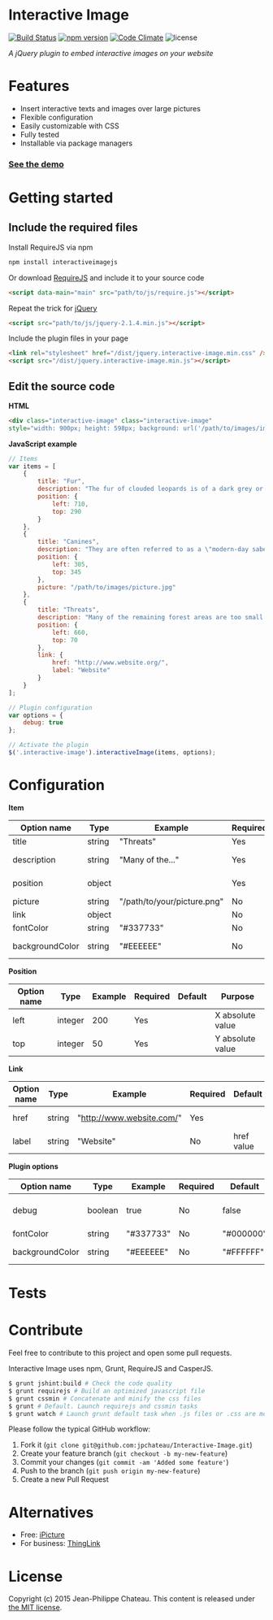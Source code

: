 # Interactive Image

[![Build Status](https://travis-ci.org/jpchateau/Interactive-Image.svg?branch=master)](https://travis-ci.org/jpchateau/Interactive-Image)
[![npm version](https://badge.fury.io/js/interactiveimagejs.svg)](http://badge.fury.io/js/interactiveimagejs)
[![Code Climate](https://codeclimate.com/github/jpchateau/Interactive-Image/badges/gpa.svg)](https://codeclimate.com/github/jpchateau/Interactive-Image)
![license](http://img.shields.io/badge/license-MIT-brightgreen.svg?style=flat)

*A jQuery plugin to embed interactive images on your website*

# Features

- Insert interactive texts and images over large pictures
- Flexible configuration
- Easily customizable with CSS
- Fully tested
- Installable via package managers


### [See the demo](http://www.jpchateau.com/demo/interactive-image)

# Getting started

## Include the required files

Install RequireJS via npm
```bash
npm install interactiveimagejs
```

Or download [RequireJS](http://requirejs.org/docs/download.html) and include it to your source code
```html
<script data-main="main" src="path/to/js/require.js"></script>
```

Repeat the trick for [jQuery](https://jquery.com/download/)
```html
<script src="path/to/js/jquery-2.1.4.min.js"></script>
```

Include the plugin files in your page
```html
<link rel="stylesheet" href="/dist/jquery.interactive-image.min.css" />
<script src="/dist/jquery.interactive-image.min.js"></script>
```

## Edit the source code

**HTML**

```html
<div class="interactive-image" class="interactive-image"
style="width: 900px; height: 598px; background: url('/path/to/images/image.jpg');"></div>
```

**JavaScript example**

```javascript
// Items
var items = [
    {
        title: "Fur",
        description: "The fur of clouded leopards is of a dark grey or ochreous...",
        position: {
            left: 710,
            top: 290
        }
    },
    {
        title: "Canines",
        description: "They are often referred to as a \"modern-day saber tooth\"...",
        position: {
            left: 305,
            top: 345
        },
        picture: "/path/to/images/picture.jpg"
    },
    {
        title: "Threats",
        description: "Many of the remaining forest areas are too small to ensure...",
        position: {
            left: 660,
            top: 70
        },
        link: {
            href: "http://www.website.org/",
            label: "Website"
        }
    }
];

// Plugin configuration
var options = {
    debug: true
};

// Activate the plugin
$('.interactive-image').interactiveImage(items, options);
```

# Configuration

**Item**

| Option name     | Type    | Example                     | Required | Default   | Purpose          |
| --------------- | ------- | --------------------------- | -------- | --------- | ---------------- |
| title           | string  | "Threats"                   | Yes      |           | Title            |
| description     | string  | "Many of the..."            | Yes      |           | Descriptive text |
| position        | object  |                             | Yes      |           | Marker position  |
| picture         | string  | "/path/to/your/picture.png" | No       |           | Illustration     |
| link            | object  |                             | No       |           | Link             |
| fontColor       | string  | "#337733"                   | No       | "#000000" | Text color       |
| backgroundColor | string  | "#EEEEEE"                   | No       | "#FFFFFF" | Background color |

**Position**

| Option name     | Type    | Example | Required | Default | Purpose          |
| --------------- | ------- | ------- | -------- | ------- | ---------------- |
| left            | integer | 200     | Yes      |         | X absolute value |
| top             | integer | 50      | Yes      |         | Y absolute value |

**Link**

| Option name     | Type    | Example                   | Required | Default    | Purpose        |
| --------------- | ------- | ------------------------- | -------- | ---------- | -------------- |
| href            | string  | "http://www.website.com/" | Yes      |            | href attribute |
| label           | string  | "Website"                 | No       | href value | Label          |

**Plugin options**

| Option name     | Type    | Example   | Required | Default   | Purpose                 |
| --------------- | ------- | --------- | -------- | --------- | ----------------------- |
| debug           | boolean | true      | No       | false     | Logs enabled in console |
| fontColor       | string  | "#337733" | No       | "#000000" | Text color              |
| backgroundColor | string  | "#EEEEEE" | No       | "#FFFFFF" | Background color        |



# Tests


# Contribute

Feel free to contribute to this project and open some pull requests.

Interactive Image uses npm, Grunt, RequireJS and CasperJS.

```bash
$ grunt jshint:build # Check the code quality
$ grunt requirejs # Build an optimized javascript file
$ grunt cssmin # Concatenate and minify the css files
$ grunt # Default. Launch requirejs and cssmin tasks
$ grunt watch # Launch grunt default task when .js files or .css are modified
```

Please follow the typical GitHub workflow:

1. Fork it (`git clone git@github.com:jpchateau/Interactive-Image.git`)
2. Create your feature branch (`git checkout -b my-new-feature`)
3. Commit your changes (`git commit -am 'Added some feature'`)
4. Push to the branch (`git push origin my-new-feature`)
5. Create a new Pull Request


# Alternatives

* Free: [iPicture](http://ipicture-square.justmybit.com/)
* For business: [ThingLink](https://www.thinglink.com/)


# License

Copyright (c) 2015 Jean-Philippe Chateau.
This content is released under [the MIT license](https://github.com/jpchateau/Interactive-Image/blob/master/LICENSE).

